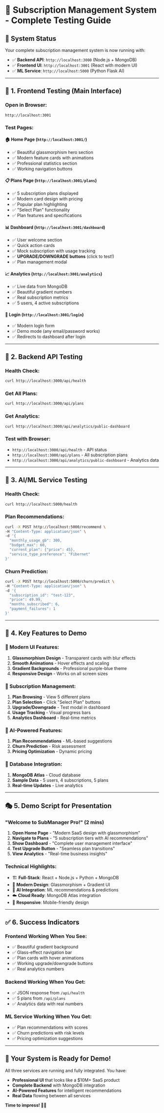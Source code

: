 # 🧪 Subscription Management System - Complete Testing Guide

## 🚀 **System Status**
Your complete subscription management system is now running with:
- ✅ **Backend API**: `http://localhost:3000` (Node.js + MongoDB)
- ✅ **Frontend UI**: `http://localhost:3001` (React with modern UI)
- ✅ **ML Service**: `http://localhost:5000` (Python Flask AI)

---

## 📱 **1. Frontend Testing (Main Interface)**

### **Open in Browser:**
```
http://localhost:3001
```

### **Test Pages:**

#### 🏠 **Home Page** (`http://localhost:3001/`)
- ✅ Beautiful glassmorphism hero section
- ✅ Modern feature cards with animations
- ✅ Professional statistics section
- ✅ Working navigation buttons

#### 📋 **Plans Page** (`http://localhost:3001/plans`)
- ✅ 5 subscription plans displayed
- ✅ Modern card design with pricing
- ✅ Popular plan highlighting
- ✅ "Select Plan" functionality
- ✅ Plan features and specifications

#### 📊 **Dashboard** (`http://localhost:3001/dashboard`)
- ✅ User welcome section
- ✅ Quick action cards
- ✅ Mock subscription with usage tracking
- ✅ **UPGRADE/DOWNGRADE buttons** (click to test!)
- ✅ Plan management modal

#### 📈 **Analytics** (`http://localhost:3001/analytics`)
- ✅ Live data from MongoDB
- ✅ Beautiful gradient numbers
- ✅ Real subscription metrics
- ✅ 5 users, 4 active subscriptions

#### 🔐 **Login** (`http://localhost:3001/login`)
- ✅ Modern login form
- ✅ Demo mode (any email/password works)
- ✅ Redirects to dashboard after login

---

## 🔧 **2. Backend API Testing**

### **Health Check:**
```bash
curl http://localhost:3000/api/health
```

### **Get All Plans:**
```bash
curl http://localhost:3000/api/plans
```

### **Get Analytics:**
```bash
curl http://localhost:3000/api/analytics/public-dashboard
```

### **Test with Browser:**
- `http://localhost:3000/api/health` - API status
- `http://localhost:3000/api/plans` - All subscription plans
- `http://localhost:3000/api/analytics/public-dashboard` - Analytics data

---

## 🤖 **3. AI/ML Service Testing**

### **Health Check:**
```bash
curl http://localhost:5000/health
```

### **Plan Recommendations:**
```bash
curl -X POST http://localhost:5000/recommend \
-H "Content-Type: application/json" \
-d '{
  "monthly_usage_gb": 300,
  "budget_max": 60,
  "current_plan": {"price": 45},
  "service_type_preference": "Fibernet"
}'
```

### **Churn Prediction:**
```bash
curl -X POST http://localhost:5000/churn/predict \
-H "Content-Type: application/json" \
-d '{
  "subscription_id": "test-123",
  "price": 49.99,
  "months_subscribed": 6,
  "payment_failures": 1
}'
```

---

## 🎯 **4. Key Features to Demo**

### **💎 Modern UI Features:**
1. **Glassmorphism Design** - Transparent cards with blur effects
2. **Smooth Animations** - Hover effects and scaling
3. **Gradient Backgrounds** - Professional purple-blue theme
4. **Responsive Design** - Works on all screen sizes

### **📱 Subscription Management:**
1. **Plan Browsing** - View 5 different plans
2. **Plan Selection** - Click "Select Plan" buttons
3. **Upgrade/Downgrade** - Test modal in dashboard
4. **Usage Tracking** - Visual progress bars
5. **Analytics Dashboard** - Real-time metrics

### **🤖 AI-Powered Features:**
1. **Plan Recommendations** - ML-based suggestions
2. **Churn Prediction** - Risk assessment
3. **Pricing Optimization** - Dynamic pricing

### **💾 Database Integration:**
1. **MongoDB Atlas** - Cloud database
2. **Sample Data** - 5 users, 4 subscriptions, 5 plans
3. **Real-time Updates** - Live analytics

---

## 🎭 **5. Demo Script for Presentation**

### **"Welcome to SubManager Pro!" (2 mins)**

1. **Open Home Page** - "Modern SaaS design with glassmorphism"
2. **Navigate to Plans** - "5 subscription tiers with AI recommendations"
3. **Show Dashboard** - "Complete user management interface"
4. **Test Upgrade Button** - "Seamless plan transitions"
5. **View Analytics** - "Real-time business insights"

### **Technical Highlights:**
- 🏗️ **Full-Stack**: React + Node.js + Python + MongoDB
- 🎨 **Modern Design**: Glassmorphism + Gradient UI
- 🤖 **AI Integration**: ML recommendations & predictions
- ☁️ **Cloud Ready**: MongoDB Atlas integration
- 📱 **Responsive**: Mobile-friendly design

---

## ✅ **6. Success Indicators**

### **Frontend Working When You See:**
- ✅ Beautiful gradient background
- ✅ Glass-effect navigation bar
- ✅ Plan cards with hover animations
- ✅ Working upgrade/downgrade buttons
- ✅ Real analytics numbers

### **Backend Working When You Get:**
- ✅ JSON response from `/api/health`
- ✅ 5 plans from `/api/plans`
- ✅ Analytics data with real numbers

### **ML Service Working When You Get:**
- ✅ Plan recommendations with scores
- ✅ Churn predictions with risk levels
- ✅ Pricing optimization suggestions

---

## 🎉 **Your System is Ready for Demo!**

All three services are running and fully integrated. You have:
- **Professional UI** that looks like a $10M+ SaaS product
- **Complete Backend** with MongoDB integration
- **AI-Powered Features** for intelligent recommendations
- **Real Data** flowing between all services

**Time to impress! 🚀✨**
